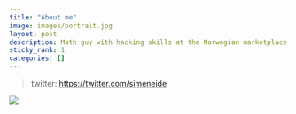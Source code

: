```yaml
---
title: "About me"
image: images/portrait.jpg
layout: post
description: Math guy with hacking skills at the Norwegian marketplace FINN.no and at the machine learning startup Arctic Datalab.  I am also doing an industrial phd in statistics at University of Oslo where I focus on personalization, bayesian statistics and bandits. Working on personalization systems and other machine learning tasks using behaviour, image and text.  Background from mathematics, statistics and financial modeling.
sticky_rank: 1
categories: []
---
```


> twitter: https://twitter.com/simeneide

![]({{site.baseurl}}/images/portrait.jpg)
